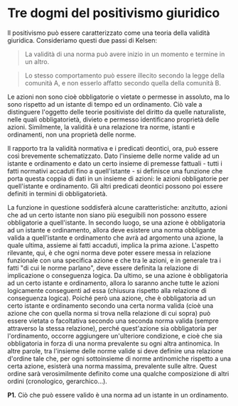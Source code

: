 # Tre dogmi del positivismo giuridico

Il positivismo può essere caratterizzato come una teoria della validità giuridica. Consideriamo questi due passi di Kelsen:

> La validità di una norma può avere inizio in un momento e termine in un altro.

> Lo stesso comportamento può essere illecito secondo la legge della comunità A, e non esserlo affatto secondo quella della comunità B.

Le azioni non sono cioè obbligatorie o vietate o permesse in assoluto, ma lo sono rispetto ad un istante di tempo ed un ordinamento.
Ciò vale a distinguere l'oggetto delle teorie positiviste del diritto da quelle naturaliste, nelle quali obbligatorietà, divieto e permesso
identificano proprietà delle azioni. Similmente, la validità è una relazione tra norme, istanti e ordinamenti, non una proprietà delle norme.

Il rapporto tra la validità normativa e i predicati deontici, ora, può essere così brevemente schematizzato. Dato l'insieme delle norme valide
ad un istante e ordinamento e dato un certo insieme di premesse fattuali - tutti i fatti normativi accaduti fino a quell'istante - si definisce
una funzione che porta questa coppia di dati in un insieme di azioni: le azioni obbligatorie per quell'istante e ordinamento.
Gli altri predicati deontici possono poi essere definiti in termini di obbligatorietà.

La funzione in questione soddisferà alcune caratteristiche: anzitutto, azioni che ad un certo istante non siano più eseguibili non possono essere
obbligatorie a quell'istante. In secondo luogo, se una azione è obbligatoria ad un istante e ordinamento, allora deve esistere una norma obbligante
valida a quell'istante e ordinamento che avrà ad argomento una azione, la quale ultima, assieme ai fatti accaduti, implica la prima azione.
L'aspetto rilevante, qui, è che ogni norma deve poter essere messa in relazione funzionale con una specifica azione e che tra le azioni,
e in generale tra i fatti "di cui le norme parlano", deve essere definita la relazione di implicazione o conseguenza logica.
Da ultimo, se una azione è obbligatoria ad un certo istante e ordinamento, allora lo saranno anche tutte le azioni logicamente conseguenti ad essa (chiusura rispetto alla relazione di conseguenza logica).
Poiché però una azione, che è obbligatoria ad un certo istante e ordinamento secondo una certa norma valida (cioè una azione che con quella norma si trova nella relazione di cui sopra)
può essere vietata o facoltativa secondo una seconda norma valida (sempre attraverso la stessa relazione), perché quest'azione sia obbligatoria per l'ordinamento,
occorre aggiungere un'ulteriore condizione, e cioè che sia obbligatoria in forza di una norma prevalente su ogni altra antinomica.
In altre parole, tra l'insieme delle norme valide si deve definire una relazione d'ordine tale che, per ogni sottoinsieme di norme antinomiche rispetto a una certa azione,
esisterà una norma massima, prevalente sulle altre. Quest ordine sarà verosimilmente definito come una qualche composizione di altri ordini (cronologico, gerarchico…).

**P1.** Ciò che può essere valido è una norma ad un istante in un ordinamento.





